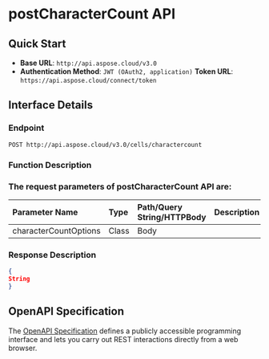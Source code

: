# **postCharacterCount API**

 

## **Quick Start**

- **Base URL**: `http://api.aspose.cloud/v3.0`
- **Authentication Method**: `JWT (OAuth2, application)`  **Token URL**: `https://api.aspose.cloud/connect/token`
## **Interface Details**

### **Endpoint** 

```
POST http://api.aspose.cloud/v3.0/cells/charactercount
```

### **Function Description**

### The request parameters of **postCharacterCount** API are: 

| Parameter Name | Type | Path/Query String/HTTPBody | Description | 
| :- | :- | :- |:- | 
|characterCountOptions|Class|Body||


### **Response Description**
```json
{
String
}
```

## OpenAPI Specification

The [OpenAPI Specification](https://reference.aspose.cloud/cells/#/StatisticalCharactersController/PostCharacterCount) defines a publicly accessible programming interface and lets you carry out REST interactions directly from a web browser.


